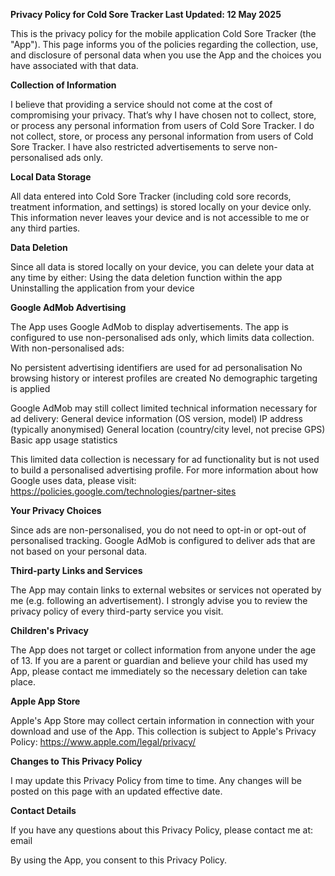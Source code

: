 **Privacy Policy for Cold Sore Tracker
Last Updated: 12 May 2025**

This is the privacy policy for the mobile application Cold Sore Tracker (the "App"). This page informs you of the policies regarding the collection, use, and disclosure of personal data when you use the App and the choices you have associated with that data.

**Collection of Information**

I believe that providing a service should not come at the cost of compromising your privacy. That’s why I have chosen not to collect, store, or process any personal information from users of Cold Sore Tracker. I do not collect, store, or process any personal information from users of Cold Sore Tracker. I have also restricted advertisements to serve non-personalised ads only.

**Local Data Storage**

All data entered into Cold Sore Tracker (including cold sore records, treatment information, and settings) is stored locally on your device only. This information never leaves your device and is not accessible to me or any third parties.

**Data Deletion**

Since all data is stored locally on your device, you can delete your data at any time by either:
Using the data deletion function within the app
Uninstalling the application from your device

**Google AdMob Advertising**

The App uses Google AdMob to display advertisements. The app is configured to use non-personalised ads only, which limits data collection. With non-personalised ads:

No persistent advertising identifiers are used for ad personalisation
No browsing history or interest profiles are created
No demographic targeting is applied

Google AdMob may still collect limited technical information necessary for ad delivery:
General device information (OS version, model)
IP address (typically anonymised)
General location (country/city level, not precise GPS)
Basic app usage statistics

This limited data collection is necessary for ad functionality but is not used to build a personalised advertising profile. For more information about how Google uses data, please visit: https://policies.google.com/technologies/partner-sites

**Your Privacy Choices**

Since ads are non-personalised, you do not need to opt-in or opt-out of personalised tracking. Google AdMob is configured to deliver ads that are not based on your personal data.

**Third-party Links and Services**

The App may contain links to external websites or services not operated by me (e.g. following an advertisement). I strongly advise you to review the privacy policy of every third-party service you visit.

**Children's Privacy**

The App does not target or collect information from anyone under the age of 13. If you are a parent or guardian and believe your child has used my App, please contact me immediately so the necessary deletion can take place.

**Apple App Store**

Apple's App Store may collect certain information in connection with your download and use of the App. This collection is subject to Apple's Privacy Policy: https://www.apple.com/legal/privacy/

**Changes to This Privacy Policy**

I may update this Privacy Policy from time to time. Any changes will be posted on this page with an updated effective date.

**Contact Details**

If you have any questions about this Privacy Policy, please contact me at: email


By using the App, you consent to this Privacy Policy.
